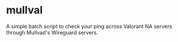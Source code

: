 # mullval
A simple batch script to check your ping across Valorant NA servers through Mullvad's Wireguard servers.
